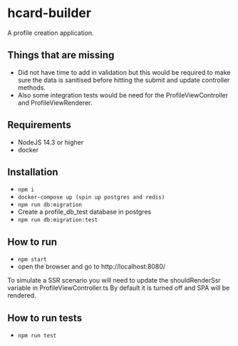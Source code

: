 # hcard-builder

A profile creation application.

## Things that are missing

- Did not have time to add in validation but this would be required to make sure the data is sanitised before hitting the submit and update
  controller methods.
- Also some integration tests would be need for the ProfileViewController and ProfileViewRenderer.

## Requirements

- NodeJS 14.3 or higher
- docker

## Installation

- `npm i`
- `docker-compose up (spin up postgres and redis)`
- `npm run db:migration`
- Create a profile_db_test database in postgres
- `npm run db:migration:test`

## How to run

- `npm start`
- open the browser and go to http://localhost:8080/

To simulate a SSR scenario you will need to update the shouldRenderSsr variable in ProfileViewController.ts
By default it is turned off and SPA will be rendered.

## How to run tests

- `npm run test`
